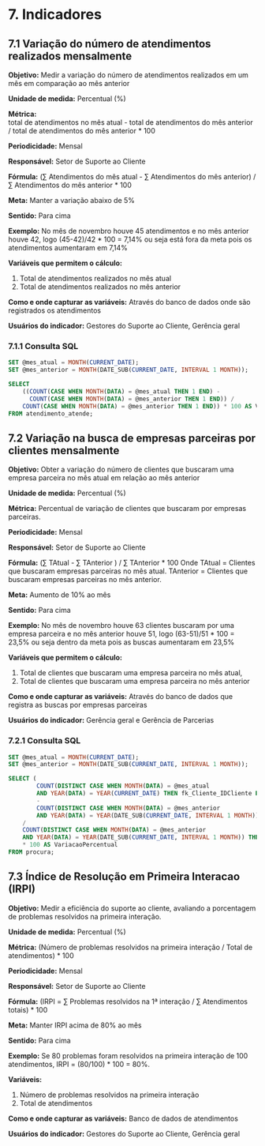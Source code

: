 
# 7. Indicadores

## 7.1 Variação do número de atendimentos realizados mensalmente

**Objetivo:** 
Medir a variação do número de atendimentos realizados em um mês em comparação ao mês anterior

**Unidade de medida:** 
Percentual (%)

**Métrica:**  
total de atendimentos no mês atual - total de atendimentos do mês anterior / total de atendimentos do mês anterior * 100

**Periodicidade:** 
Mensal

**Responsável:** 
Setor de Suporte ao Cliente

**Fórmula:** 
(∑ Atendimentos do mês atual - ∑ Atendimentos do mês anterior) / ∑ Atendimentos do mês anterior * 100

**Meta:** 
Manter a variação abaixo de 5%

**Sentido:** 
Para cima 

**Exemplo:** 
No mês de novembro houve 45 atendimentos e no mês anterior houve 42, logo (45-42)/42 * 100 = 7,14% ou seja está fora da meta pois os atendimentos aumentaram em 7,14%

**Variáveis que permitem o cálculo:** 
1. Total de atendimentos realizados no mês atual
2. Total de atendimentos realizados no mês anterior

**Como e onde capturar as variáveis:** 
Através do banco de dados onde são registrados os atendimentos

**Usuários do indicador:** 
Gestores do Suporte ao Cliente, Gerência geral

### 7.1.1 Consulta SQL
```sql
SET @mes_atual = MONTH(CURRENT_DATE);
SET @mes_anterior = MONTH(DATE_SUB(CURRENT_DATE, INTERVAL 1 MONTH));

SELECT 
    ((COUNT(CASE WHEN MONTH(DATA) = @mes_atual THEN 1 END) -
      COUNT(CASE WHEN MONTH(DATA) = @mes_anterior THEN 1 END)) / 
    COUNT(CASE WHEN MONTH(DATA) = @mes_anterior THEN 1 END)) * 100 AS VariacaoPercentual
FROM atendimento_atende;
```
## 7.2 Variação na busca de empresas parceiras por clientes mensalmente

**Objetivo:** 
Obter a variação do número de clientes que buscaram uma empresa parceira no mês atual em relação ao mês anterior

**Unidade de medida:** 
Percentual (%)

**Métrica:** 
Percentual de variação de clientes que buscaram por empresas parceiras.

**Periodicidade:** 
Mensal

**Responsável:** 
Setor de Suporte ao Cliente

**Fórmula:** 
(∑ TAtual - ∑ TAnterior ) / ∑ TAnterior * 100
Onde
TAtual​ = Clientes que buscaram empresas parceiras no mês atual.
TAnterior = Clientes que buscaram empresas parceiras no mês anterior.

**Meta:** 
Aumento de 10% ao mês

**Sentido:** 
Para cima 

**Exemplo:** 
No mês de novembro houve 63 clientes buscaram por uma empresa parceira e no mês anterior houve 51, logo (63-51)/51 * 100 = 23,5% ou seja dentro da meta pois as buscas aumentaram em 23,5%

**Variáveis que permitem o cálculo:** 
1. Total de clientes que buscaram uma empresa parceira no mês atual,
2. Total de clientes que buscaram uma empresa parceira no mês anterior

**Como e onde capturar as variáveis:** 
Através do banco de dados que registra as buscas por empresas parceiras

**Usuários do indicador:** 
Gerência geral e Gerência de Parcerias

### 7.2.1 Consulta SQL
```sql
SET @mes_atual = MONTH(CURRENT_DATE);
SET @mes_anterior = MONTH(DATE_SUB(CURRENT_DATE, INTERVAL 1 MONTH));

SELECT ( 
        COUNT(DISTINCT CASE WHEN MONTH(DATA) = @mes_atual
        AND YEAR(DATA) = YEAR(CURRENT_DATE) THEN fk_Cliente_IDCliente END) 
        - 
        COUNT(DISTINCT CASE WHEN MONTH(DATA) = @mes_anterior
		AND YEAR(DATA) = YEAR(DATE_SUB(CURRENT_DATE, INTERVAL 1 MONTH)) THEN fk_Cliente_IDCliente END)) 
    / 
    COUNT(DISTINCT CASE WHEN MONTH(DATA) = @mes_anterior
	AND YEAR(DATA) = YEAR(DATE_SUB(CURRENT_DATE, INTERVAL 1 MONTH)) THEN fk_Cliente_IDCliente END) 
    * 100 AS VariacaoPercentual
FROM procura;
```

## 7.3 Índice de Resolução em Primeira Interacao (IRPI)

**Objetivo:**
Medir a eficiência do suporte ao cliente, avaliando a porcentagem de problemas resolvidos na primeira interação.

**Unidade de medida:**
Percentual (%)

**Métrica:**
(Número de problemas resolvidos na primeira interação / Total de atendimentos) * 100

**Periodicidade:**
Mensal

**Responsável:**
Setor de Suporte ao Cliente

**Fórmula:**
(IRPI = ∑ Problemas resolvidos na 1ª interação / ∑ Atendimentos totais) * 100

**Meta:**
Manter IRPI acima de 80% ao mês

**Sentido:**
Para cima

**Exemplo:**
Se 80 problemas foram resolvidos na primeira interação de 100 atendimentos, IRPI = (80/100) * 100 = 80%.

**Variáveis:**
1. Número de problemas resolvidos na primeira interação
2. Total de atendimentos

**Como e onde capturar as variáveis:** 
Banco de dados de atendimentos

**Usuários do indicador:** 
Gestores do Suporte ao Cliente, Gerência geral